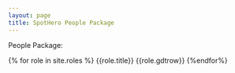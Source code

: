 ```yaml
---
layout: page
title: SpotHero People Package
---
```


People Package:

{% for role in site.roles %}
  {{role.title}}
  {{role.gdtrow}}
{%endfor%}
